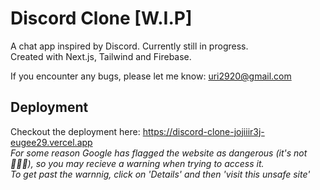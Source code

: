# Discord Clone [W.I.P]

A chat app inspired by Discord. Currently still in progress.  
Created with Next.js, Tailwind and Firebase.  
  
If you encounter any bugs, please let me know: uri2920@gmail.com





## Deployment

Checkout the deployment here: https://discord-clone-jojiiir3j-eugee29.vercel.app  
*For some reason Google has flagged the website as dangerous (it's not 🤦🏻‍♂️), so you may recieve a warning when trying to access it.  
To get past the warnnig, click on 'Details' and then 'visit this unsafe site'*

